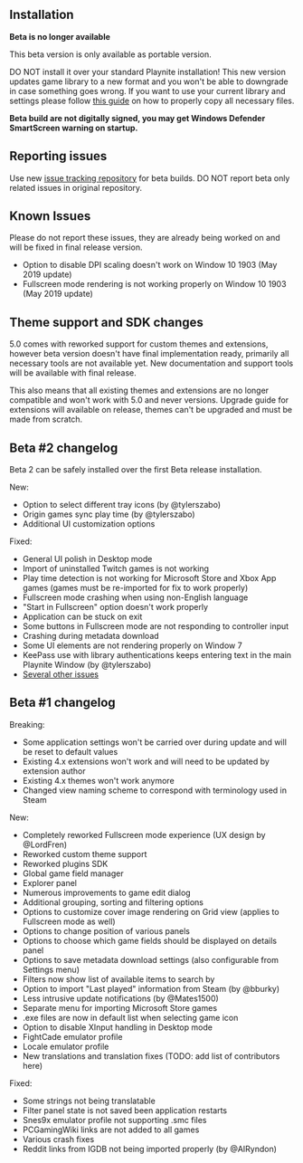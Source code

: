 ## Installation

**Beta is no longer available**

This beta version is only available as portable version.

DO NOT install it over your standard Playnite installation! This new version updates game library to a new format and you won't be able to downgrade in case something goes wrong. If you want to use your current library and settings please follow [this guide](https://github.com/JosefNemec/Playnite/wiki/Testing-beta-version) on how to properly copy all necessary files.

**Beta build are not digitally signed, you may get Windows Defender SmartScreen warning on startup.**

## Reporting issues

Use new [issue tracking repository](https://github.com/JosefNemec/Playnite.Testing/issues) for beta builds. DO NOT report beta only related issues in original repository.

## Known Issues
Please do not report these issues, they are already being worked on and will be fixed in final release version.

* Option to disable DPI scaling doesn't work on Window 10 1903 (May 2019 update)
* Fullscreen mode rendering is not working properly on Window 10 1903 (May 2019 update)

## Theme support and SDK changes

5.0 comes with reworked support for custom themes and extensions, however beta version doesn't have final implementation ready, primarily all necessary tools are not available yet. New documentation and support tools will be available with final release.

This also means that all existing themes and extensions are no longer compatible and won't work with 5.0 and never versions. Upgrade guide for extensions will available on release, themes can't be upgraded and must be made from scratch.

## Beta #2 changelog
Beta 2 can be safely installed over the first Beta release installation.

New:
* Option to select different tray icons (by @tylerszabo)
* Origin games sync play time (by @tylerszabo)
* Additional UI customization options

Fixed:
* General UI polish in Desktop mode
* Import of uninstalled Twitch games is not working
* Play time detection is not working for Microsoft Store and Xbox App games (games must be re-imported for fix to work properly)
* Fullscreen mode crashing when using non-English language
* "Start in Fullscreen" option doesn't work properly
* Application can be stuck on exit 
* Some buttons in Fullscreen mode are not responding to controller input
* Crashing during metadata download
* Some UI elements are not rendering properly on Window 7
* KeePass use with library authentications keeps entering text in the main Playnite Window (by @tylerszabo)
* [Several other issues](https://github.com/JosefNemec/Playnite.Testing/issues)

## Beta #1 changelog

Breaking:
* Some application settings won't be carried over during update and will be reset to default values
* Existing 4.x extensions won't work and will need to be updated by extension author
* Existing 4.x themes won't work anymore
* Changed view naming scheme to correspond with terminology used in Steam

New:
* Completely reworked Fullscreen mode experience (UX design by @LordFren)
* Reworked custom theme support
* Reworked plugins SDK
* Global game field manager
* Explorer panel
* Numerous improvements to game edit dialog
* Additional grouping, sorting and filtering options
* Options to customize cover image rendering on Grid view (applies to Fullscreen mode as well)
* Options to change position of various panels
* Options to choose which game fields should be displayed on details panel
* Options to save metadata download settings (also configurable from Settings menu)
* Filters now show list of available items to search by
* Option to import "Last played" information from Steam (by @bburky)
* Less intrusive update notifications (by @Mates1500)
* Separate menu for importing Microsoft Store games
* .exe files are now in default list when selecting game icon
* Option to disable XInput handling in Desktop mode
* FightCade emulator profile
* Locale emulator profile
* New translations and translation fixes (TODO: add list of contributors here)

Fixed:
* Some strings not being translatable
* Filter panel state is not saved been application restarts
* Snes9x emulator profile not supporting .smc files
* PCGamingWiki links are not added to all games
* Various crash fixes
* Reddit links from IGDB not being imported properly (by @AIRyndon)
